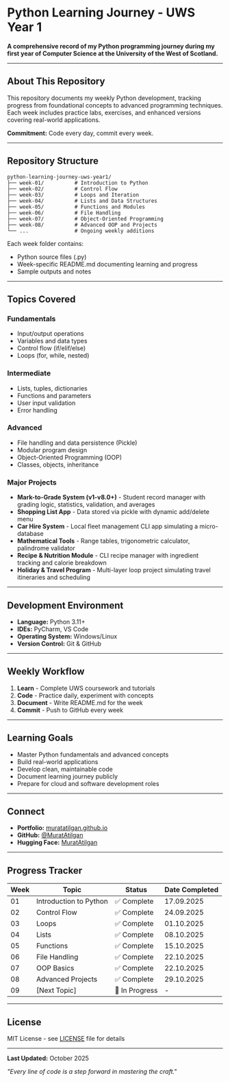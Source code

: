 # Python Learning Journey - UWS Year 1

**A comprehensive record of my Python programming journey during my first year of Computer Science at the University of the West of Scotland.**

---

## About This Repository

This repository documents my weekly Python development, tracking progress from foundational concepts to advanced programming techniques. Each week includes practice labs, exercises, and enhanced versions covering real-world applications.

**Commitment:** Code every day, commit every week.

---

## Repository Structure

```
python-learning-journey-uws-year1/
├── week-01/          # Introduction to Python
├── week-02/          # Control Flow
├── week-03/          # Loops and Iteration
├── week-04/          # Lists and Data Structures
├── week-05/          # Functions and Modules
├── week-06/          # File Handling
├── week-07/          # Object-Oriented Programming
├── week-08/          # Advanced OOP and Projects
└── ...               # Ongoing weekly additions
```

Each week folder contains:
- Python source files (.py)
- Week-specific README.md documenting learning and progress
- Sample outputs and notes

---

## Topics Covered

### Fundamentals
- Input/output operations
- Variables and data types
- Control flow (if/elif/else)
- Loops (for, while, nested)

### Intermediate
- Lists, tuples, dictionaries
- Functions and parameters
- User input validation
- Error handling

### Advanced
- File handling and data persistence (Pickle)
- Modular program design
- Object-Oriented Programming (OOP)
- Classes, objects, inheritance

### Major Projects
- **Mark-to-Grade System (v1-v8.0+)** - Student record manager with grading logic, statistics, validation, and averages
- **Shopping List App** - Data stored via pickle with dynamic add/delete menu
- **Car Hire System** - Local fleet management CLI app simulating a micro-database
- **Mathematical Tools** - Range tables, trigonometric calculator, palindrome validator
- **Recipe & Nutrition Module** - CLI recipe manager with ingredient tracking and calorie breakdown
- **Holiday & Travel Program** - Multi-layer loop project simulating travel itineraries and scheduling

---

## Development Environment

- **Language:** Python 3.11+
- **IDEs:** PyCharm, VS Code
- **Operating System:** Windows/Linux
- **Version Control:** Git & GitHub

---

## Weekly Workflow

1. **Learn** - Complete UWS coursework and tutorials
2. **Code** - Practice daily, experiment with concepts
3. **Document** - Write README.md for the week
4. **Commit** - Push to GitHub every week

---

## Learning Goals

- Master Python fundamentals and advanced concepts
- Build real-world applications
- Develop clean, maintainable code
- Document learning journey publicly
- Prepare for cloud and software development roles

---

## Connect

- **Portfolio:** [muratatilgan.github.io](https://muratatilgan.github.io)
- **GitHub:** [@MuratAtilgan](https://github.com/MuratAtilgan)
- **Hugging Face:** [MuratAtilgan](https://huggingface.co/MuratAtilgan)

---

## Progress Tracker

| Week | Topic | Status | Date Completed |
|------|-------|--------|----------------|
| 01 | Introduction to Python | ✅ Complete | 17.09.2025 |
| 02 | Control Flow | ✅ Complete | 24.09.2025 |
| 03 | Loops | ✅ Complete | 01.10.2025 |
| 04 | Lists | ✅ Complete | 08.10.2025 |
| 05 | Functions | ✅ Complete | 15.10.2025 |
| 06 | File Handling | ✅ Complete | 22.10.2025 |
| 07 | OOP Basics | ✅ Complete | 22.10.2025 |
| 08 | Advanced Projects | ✅ Complete | 29.10.2025 |
| 09 | [Next Topic] | 🔄 In Progress | - |

---

## License

MIT License - see [LICENSE](LICENSE) file for details

---

**Last Updated:** October 2025

*"Every line of code is a step forward in mastering the craft."*
